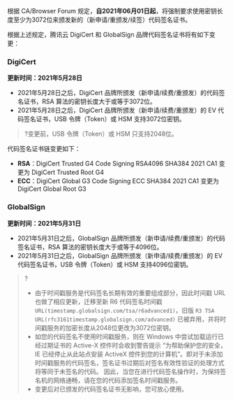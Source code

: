根据 CA/Browser Forum 规定，**自2021年06月01日起**，将强制要求使用密钥长度至少为3072位来颁发新的（新申请/重颁发/续签）代码签名证书。

根据上述规定，腾讯云 DigiCert 和 GlobalSign 品牌代码签名证书将有如下变更：
 
### DigiCert
**更新时间：2021年5月28日**
- 2021年5月28日之后，DigiCert 品牌所颁发（新申请/续费/重颁发）的代码签名证书，RSA 算法的密钥长度大于或等于3072位。
- 2021年5月28日之后，DigiCert 品牌所颁发（新申请/续费/重颁发）的 EV 代码签名证书，USB 令牌（Token）或 HSM 支持3072位密钥。

>?变更前，USB 令牌（Token）或 HSM 只支持2048位。

代码签名证书链变更如下：
- **RSA**：DigiCert Trusted G4 Code Signing RSA4096 SHA384 2021 CA1 变更为 DigiCert Trusted Root G4
- **ECC**：DigiCert Global G3 Code Signing ECC SHA384 2021 CA1 变更为 DigiCert Global Root G3


### GlobalSign
**更新时间：2021年5月31日**
- 2021年5月31日之后，GlobalSign 品牌所颁发（新申请/续费/重颁发）的代码签名证书，RSA 算法的密钥长度大于或等于4096位。
- 2021年5月31日之后，GlobalSign 品牌所颁发（新申请/续费/重颁发）的 EV 代码签名证书，USB 令牌（Token）或 HSM 支持4096位密钥。

>?
>- 由于时间戳服务是代码签名长期有效的重要组成部分，因此时间戳 URL 也做了相应更新，迁移至新 R6 代码签名时间戳 `URL(timestamp.globalsign.com/tsa/r6advanced1)`，旧版 `R3 TSA URL(rfc3161timestamp.globalsign.com/advanced)` 已被弃用，并将时间戳服务的加密长度从2048位更改为3072位密钥。
>- 如您的代码签名不使用时间戳服务，则在 Windows 中尝试加载运行已经过期证书的 Active-X 控件时会收到警告提示 “为帮助保护您的安全，IE 已经停止从此站点安装 ActiveX 控件到您的计算机”。即对于未添加时间戳服务的代码签名，签名证书过期后对签名有效性验证的处理方式将等同于未签名的代码。
因此，当您在进行代码签名操作时，为保持签名机的网络通畅，请在您的代码添加签名时间戳服务。
>- 变更后对已颁发的代码签名证书无影响，您可放心使用。
